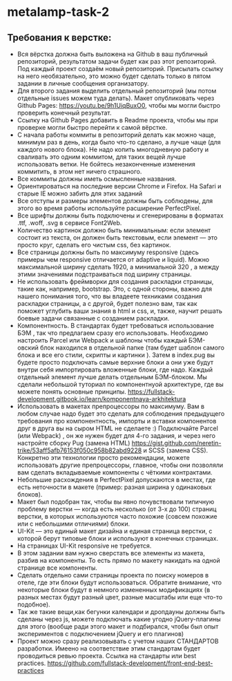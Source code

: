 # metalamp-task-2

## Требования к верстке:

- Вся вёрстка должна быть выложена на Github в ваш публичный репозиторий, результатом задачи будет как раз этот репозиторий. Под каждый проект создаём новый репозиторий. Присылать ссылку на него необязательно, это можно будет сделать только в пятом задании в личные сообщения организатору.
- Для второго задания выделить отдельный репозиторий (мы потом отдельные issues можем туда делать). Макет опубликовать через Github Pages: https://youtu.be/9h1UiqBuxO0, чтобы мы могли быстро проверить конечный результат.
- Ссылку на Github Pages добавить в Readme проекта, чтобы мы при проверке могли быстро перейти к самой вёрстке.
- С начала работы коммиты в репозиторий делать как можно чаще, минимум раз в день, когда было что-то сделано, а лучше чаще (для каждого нового блока). Не надо копить многодневную работу и сваливать это одним коммитом, для таких вещей лучше использовать ветки. Не бойтесь незаконченные изменения коммитить, в этом нет ничего страшного.
- Все коммиты должны иметь осмысленные названия.
- Ориентироваться на последние версии Chrome и Firefox. На Safari и старые IE можно забить для этих заданий
- Все отступы и размеры элементов должны быть соблюдены, для этого во время работы используйте расширение PerfectPixel.
- Все шрифты должны быть подключены и сгенерированы в форматах .ttf, .woff, .svg в сервисе Font2Web.
- Количество картинок должно быть минимальным: если элемент состоит из текста, он должен быть текстовым, если элемент — это просто круг, сделать его чистым css, без картинок.
- Все страницы должны быть по максимуму responsive (здесь примеры чем responsive отличается от adaptive и liquid). Можно максимальной ширину сделать 1920, а минимальной 320 , а между этими значениями подстраиваться под ширину страницы.
- Не использовать фреймворки для создания раскладки страницы, такие как, например, bootstrap. Это, с одной стороны, важно для нашего понимания того, что вы владеете техниками создания раскладки страницы, а с другой, будет полезно вам, так как поможет углубить ваши знания в html и css, и, также, научит решать боевые задачи связанные с созданием раскладки.
- Компонентность. В стандартах будет требоваться использование БЭМ , так что предлагаем сразу его использовать. Необходимо настроить Parcel или Webpack и шаблоны чтобы каждый БЭМ-овский блок находился в отдельной папке (там будет шаблон самого блока и все его стили, скрипты и картинки ). Затем в index.pug вы будете просто подключать самые верхние блоки а они уже будут внутри себя импортировать вложенные блоки, где надо. Каждый отдельный элемент лучше делать отдельным БЭМ-блоком. Мы сделали небольшой туториал по компонентнуой архитектуре, где вы можете понять основные принципы. https://fullstack-development.gitbook.io/learn/komponentnaya-arkhitektura
- Использовать в макетах препроцессоры по максимуму. Вам в любом случае надо будет это сделать для соблюдения предыдущего требования про компонентность, импорты и вставки компонентов друг в друга вы на сыром HTML не сделаете :) Подключайте Parcel (или Webpack) , он же нужен будет для 4-го задания, и через него настройте сборку Pug (замена HTML) https://gist.github.com/neretin-trike/53aff5afb76153f050c958b82abd9228 и SCSS (замена CSS). Конкретно эти технологии просто рекомендации, можете использовать другие препроцессоры, главное, чтобы они позволяли вам сделать вкладываемые компоненты с чёткими контрактами.
- Небольшие расхождения в PerfectPixel допускаются в местах, где есть неточности в макете (пример: разная ширина у одинаковых блоков).
- Макет был подобран так, чтобы вы явно почувствовали типичную проблему верстки — когда есть несколько (от 3-х до 100) страниц верстки, в которых используются часто похожие (совсем похожие или с небольшими отличиями) блоки.
- UI-Kit — это единый макет дизайна и единая страница верстки, с которой берут типовые блоки и используют в конечных страницах.
- На страницах UI-Kit responsive не требуется.
- В этом задании вам нужно сверстать все элементы из макета, разбив на компоненты. То есть прямо по макету накидать на одной странице все компоненты.
- Сделать отдельно сами страницы проекта по поиску номеров в отеле, где эти блоки будут использоваться. Обратите внимание, что некоторые блоки будут в немного измененных модификациях (в разных местах будут разный цвет, разные масштабы или еще что-то подобное).
- Так же такие вещи,как бегунки календари и дропдауны должны быть сделаны через js, можете подключать какие угодно jQuery-плагины для этого (вообще ради этого макет и подбирался, чтобы был опыт экспериментов с подключением jQuery и его плагинов)
- Проект можно сразу реализовывать с учетом наших СТАНДАРТОВ разработки. Имеено на соответствие этим стандартам будет проводиться ревью проекта. Ссылка на стандарты или best practices. https://github.com/fullstack-development/front-end-best-practices
